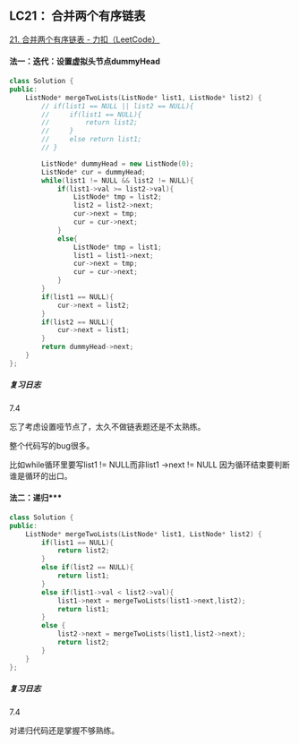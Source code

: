## LC21： 合并两个有序链表

[21. 合并两个有序链表 - 力扣（LeetCode）](https://leetcode.cn/problems/merge-two-sorted-lists/submissions/)

#### 法一：迭代：设置虚拟头节点dummyHead

```c++
class Solution {
public:
    ListNode* mergeTwoLists(ListNode* list1, ListNode* list2) {
        // if(list1 == NULL || list2 == NULL){
        //     if(list1 == NULL){
        //         return list2;
        //     }
        //     else return list1;
        // }

        ListNode* dummyHead = new ListNode(0);
        ListNode* cur = dummyHead;
        while(list1 != NULL && list2 != NULL){
            if(list1->val >= list2->val){
                ListNode* tmp = list2;
                list2 = list2->next;
                cur->next = tmp;
                cur = cur->next;
            }
            else{
                ListNode* tmp = list1;
                list1 = list1->next;
                cur->next = tmp;
                cur = cur->next;
            }
        }
        if(list1 == NULL){
            cur->next = list2;
        }
        if(list2 == NULL){
            cur->next = list1;
        }
        return dummyHead->next;
    }
};
```

##### 复习日志

7.4

忘了考虑设置哑节点了，太久不做链表题还是不太熟练。

整个代码写的bug很多。

比如while循环里要写list1 != NULL而非list1 ->next != NULL 因为循环结束要判断谁是循环的出口。

#### 法二：递归***

```c++
class Solution {
public:
    ListNode* mergeTwoLists(ListNode* list1, ListNode* list2) {
        if(list1 == NULL){
            return list2;
        }
        else if(list2 == NULL){
            return list1;
        }
        else if(list1->val < list2->val){
            list1->next = mergeTwoLists(list1->next,list2);
            return list1;
        }
        else {
            list2->next = mergeTwoLists(list1,list2->next);
            return list2;
        } 
    }
};
```

##### 复习日志

7.4

对递归代码还是掌握不够熟练。

